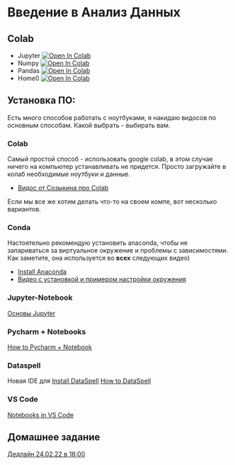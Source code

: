 # Введение в Анализ Данных

## Colab
* Jupyter [![Open In Colab](https://colab.research.google.com/assets/colab-badge.svg)](https://colab.research.google.com/github/samstikhin/ml2022/blob/master/00-Analysis/Jupyter.ipynb)
* Numpy [![Open In Colab](https://colab.research.google.com/assets/colab-badge.svg)](https://colab.research.google.com/github/samstikhin/ml2022/blob/master/00-Analysis/Numpy.ipynb)
* Pandas [![Open In Colab](https://colab.research.google.com/assets/colab-badge.svg)](https://colab.research.google.com/github/samstikhin/ml2022/blob/master/00-Analysis/Pandas.ipynb)
* Home0 [![Open In Colab](https://colab.research.google.com/assets/colab-badge.svg)](https://colab.research.google.com/github/samstikhin/ml2022/blob/master/00-Analysis/Home0.ipynb)

## Установка ПО:
Есть много способов работать с ноутбуками, я накидаю видосов по основным способам. Какой выбрать - выбирать вам.

### Colab
Самый простой способ - использовать google colab, в этом случае ничего на компьютер устанавливать не придется. Просто загружайте в колаб необходимые ноутбуки и данные.
* [Видос от Созыкина про Colab](https://www.youtube.com/watch?v=Ve5oW1qqbZg)

Если мы все же хотим делать что-то на своем компе, вот несколько вариантов.
### Conda
Настоятельно рекомендую установить anaconda, чтобы не запариваться за виртуальное окружение и проблемы с зависимостями. Как заметите, она используется во **всех** следующих видео)
* [Install Anaconda](https://www.anaconda.com/products/individual)
* [Видео с установкой и примером настройки окружения](https://www.youtube.com/watch?v=UyoiDAfCA38)

### Jupyter-Notebook
[Основы Jupyter](https://www.youtube.com/watch?v=s0q2GpcYxo4)

### Pycharm + Notebooks
[How to Pycharm + Notebook](https://www.youtube.com/watch?v=1hULfBReZrU)

### Dataspell
Новая IDE для 
[Install DataSpell](https://www.jetbrains.com/help/dataspell/installation-guide.html)
[How to DataSpell](https://www.youtube.com/watch?v=iaKX-W3Rj9M)

### VS Code
[Notebooks in VS Code](https://www.youtube.com/watch?v=h1sAzPojKMg)


## Домашнее задание
[Дедлайн 24.02.22 в 18:00](https://ulearn.me/course/ml/Blizhayshiy_element_ef79fa15-8f2b-4533-af9e-71521008b9b2)
